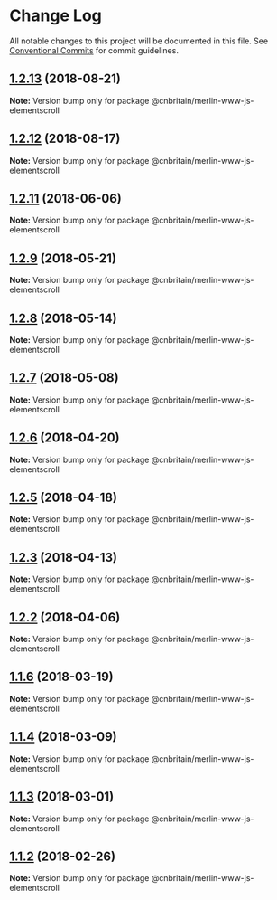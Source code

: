 # Change Log

All notable changes to this project will be documented in this file.
See [Conventional Commits](https://conventionalcommits.org) for commit guidelines.

<a name="1.2.13"></a>
## [1.2.13](https://github.com/cnduk/merlin-www-components/compare/@cnbritain/merlin-www-js-elementscroll@1.2.12...@cnbritain/merlin-www-js-elementscroll@1.2.13) (2018-08-21)




**Note:** Version bump only for package @cnbritain/merlin-www-js-elementscroll

<a name="1.2.12"></a>
## [1.2.12](https://github.com/cnduk/merlin-www-components/compare/@cnbritain/merlin-www-js-elementscroll@1.2.11...@cnbritain/merlin-www-js-elementscroll@1.2.12) (2018-08-17)




**Note:** Version bump only for package @cnbritain/merlin-www-js-elementscroll

<a name="1.2.11"></a>
## [1.2.11](https://github.com/cnduk/merlin-www-components/compare/@cnbritain/merlin-www-js-elementscroll@1.2.10...@cnbritain/merlin-www-js-elementscroll@1.2.11) (2018-06-06)




**Note:** Version bump only for package @cnbritain/merlin-www-js-elementscroll

<a name="1.2.9"></a>
## [1.2.9](https://github.com/cnduk/merlin-www-components/compare/@cnbritain/merlin-www-js-elementscroll@1.2.8...@cnbritain/merlin-www-js-elementscroll@1.2.9) (2018-05-21)




**Note:** Version bump only for package @cnbritain/merlin-www-js-elementscroll

<a name="1.2.8"></a>
## [1.2.8](https://github.com/cnduk/merlin-www-components/compare/@cnbritain/merlin-www-js-elementscroll@1.2.7...@cnbritain/merlin-www-js-elementscroll@1.2.8) (2018-05-14)




**Note:** Version bump only for package @cnbritain/merlin-www-js-elementscroll

<a name="1.2.7"></a>
## [1.2.7](https://github.com/cnduk/merlin-www-components/compare/@cnbritain/merlin-www-js-elementscroll@1.2.6...@cnbritain/merlin-www-js-elementscroll@1.2.7) (2018-05-08)




**Note:** Version bump only for package @cnbritain/merlin-www-js-elementscroll

<a name="1.2.6"></a>
## [1.2.6](https://github.com/cnduk/merlin-www-components/compare/@cnbritain/merlin-www-js-elementscroll@1.2.5...@cnbritain/merlin-www-js-elementscroll@1.2.6) (2018-04-20)




**Note:** Version bump only for package @cnbritain/merlin-www-js-elementscroll

<a name="1.2.5"></a>
## [1.2.5](https://github.com/cnduk/merlin-www-components/compare/@cnbritain/merlin-www-js-elementscroll@1.2.4...@cnbritain/merlin-www-js-elementscroll@1.2.5) (2018-04-18)




**Note:** Version bump only for package @cnbritain/merlin-www-js-elementscroll

<a name="1.2.3"></a>
## [1.2.3](https://github.com/cnduk/merlin-www-components/compare/@cnbritain/merlin-www-js-elementscroll@1.2.2...@cnbritain/merlin-www-js-elementscroll@1.2.3) (2018-04-13)




**Note:** Version bump only for package @cnbritain/merlin-www-js-elementscroll

<a name="1.2.2"></a>
## [1.2.2](https://github.com/cnduk/merlin-www-components/compare/@cnbritain/merlin-www-js-elementscroll@1.2.1...@cnbritain/merlin-www-js-elementscroll@1.2.2) (2018-04-06)




**Note:** Version bump only for package @cnbritain/merlin-www-js-elementscroll

<a name="1.1.6"></a>
## [1.1.6](https://github.com/cnduk/merlin-www-components/compare/@cnbritain/merlin-www-js-elementscroll@1.1.5...@cnbritain/merlin-www-js-elementscroll@1.1.6) (2018-03-19)




**Note:** Version bump only for package @cnbritain/merlin-www-js-elementscroll

<a name="1.1.4"></a>
## [1.1.4](https://github.com/cnduk/merlin-www-components/compare/@cnbritain/merlin-www-js-elementscroll@1.1.3...@cnbritain/merlin-www-js-elementscroll@1.1.4) (2018-03-09)




**Note:** Version bump only for package @cnbritain/merlin-www-js-elementscroll

<a name="1.1.3"></a>
## [1.1.3](https://github.com/cnduk/merlin-www-components/compare/@cnbritain/merlin-www-js-elementscroll@1.1.2...@cnbritain/merlin-www-js-elementscroll@1.1.3) (2018-03-01)




**Note:** Version bump only for package @cnbritain/merlin-www-js-elementscroll

<a name="1.1.2"></a>
## [1.1.2](https://github.com/cnduk/merlin-www-components/compare/@cnbritain/merlin-www-js-elementscroll@1.1.1...@cnbritain/merlin-www-js-elementscroll@1.1.2) (2018-02-26)




**Note:** Version bump only for package @cnbritain/merlin-www-js-elementscroll
